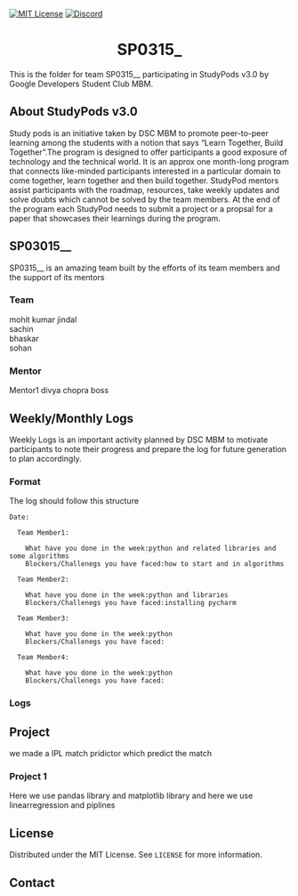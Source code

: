 <!-- PROJECT SHIELDS -->

[![MIT License][license-shield]][license-url]
[![Discord][discord-shield]][discord-url]

<h1 align="center"> SP0315_ </h1>

This is the folder for team SP0315\_\_ participating in StudyPods v3.0 by Google Developers Student Club MBM.

<!-- <details open="open">
  <summary>Table of Contents</summary>
  <ol>
    <li>
      <a href="#about-studypods-v3.0">About StudyPods v3.0</a>
    </li>
    <li>
      <a href="#sp0301">SP0315</a>
      <ul>
        <li><a href="#team">Team</a></li>
        <li><a href="#mentor">Mentor</a></li>
      </ul>
    </li>
    <li>
      <a href="#daily-logs">Daily Logs</a>
      <ul>
        <li><a href="#format">Format</a></li>
        <li><a href="#logs">Logs</a></li>
      </ul>
    </li>
    <li><a href="#resources">Resources</a></li>
    <li><a href="#roadmap">Roadmap</a></li>
    <li>
      <a href="#project">Projects</a>
      <ul>

        <li><a href="#overview">Overview</a></li>
        <li>
          <a href="#getting-started">Getting Started</a>
          <ul>
            <li><a href="#prerequisites">Prerequisites</a></li>
            <li><a href="#installation">Installation</a></li>
          </ul>
        </li>

      <li><a href="#project-1">Project 1</a></li>
      <li><a href="#project-2">Project 2</a></li>
      </ul>
    </li>
    <li><a href="#license">License</a></li>
    <li><a href="#contact">Contact</a></li>
  </ol>
</details> -->

## About StudyPods v3.0

Study pods is an initiative taken by DSC MBM to promote peer-to-peer learning among the students with a notion that says “Learn Together, Build Together”.The program is designed to offer participants a good exposure of technology and the technical world. It is an approx one month-long program that connects like-minded participants interested in a particular domain to come together, learn together and then build together. StudyPod mentors assist participants with the roadmap, resources, take weekly updates and solve doubts which cannot be solved by the team members. At the end of the program each StudyPod needs to submit a project or a propsal for a paper that showcases their learnings during the program.

## SP03015\_\_

SP0315\_\_ is an amazing team built by the efforts of its team members and the support of its mentors

### Team

mohit kumar jindal<br>
sachin <br>
bhaskar<br>
sohan<br>

### Mentor

Mentor1 divya chopra boss

## Weekly/Monthly Logs

Weekly Logs is an important activity planned by DSC MBM to motivate participants to note their progress and prepare the log for future generation to plan accordingly.

### Format

The log should follow this structure

```
Date:

  Team Member1:

    What have you done in the week:python and related libraries and some algorithms
    Blockers/Challenegs you have faced:how to start and in algorithms

  Team Member2:

    What have you done in the week:python and libraries
    Blockers/Challenegs you have faced:installing pycharm

  Team Member3:

    What have you done in the week:python
    Blockers/Challenegs you have faced:

  Team Member4:

    What have you done in the week:python
    Blockers/Challenegs you have faced:
```

### Logs

<!-- ## Resources -->

<!-- ## Roadmap -->

## Project

we made a IPL match pridictor which predict the match 

### Project 1

<!-- Add the summary of the project along with the link to the markdown file for the project. Check out the Sample Project.md to get the idea of the structure of the Project file.
--> Here we use pandas library  and matplotlib  library and here we use linearregression and piplines 

## License

Distributed under the MIT License. See `LICENSE` for more information.

## Contact

<!-- Share your contact details. Preferrably these details
Email mohitjindal2002@gmail.com
LinkedIn--https://www.linkedin.com/in/mohit-jindal-a47788227
GitHub--https://github.com/mohit8740

Note: Do not share your mobile number as it will expose it over the internet
-->

<!-- MARKDOWN LINKS & IMAGES -->

[license-shield]: https://img.shields.io/github/license/dscmbm/StudyPods-v3.0?style=for-the-badge
[license-url]: https://github.com/dscmbm/StudyPods-v3.0/blob/main/LICENSE
[discord-shield]: https://img.shields.io/discord/864499877723504640?style=for-the-badge
[discord-url]: https://discord.gg/CGmhQpSSZD
